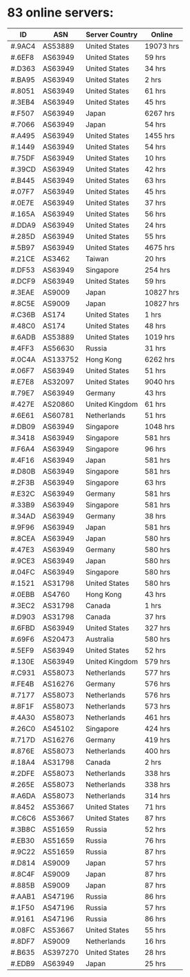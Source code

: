 # 83 online servers:

| ID | ASN | Server Country | Online |
| ------ | ------ | ------ | ------ |
| #.9AC4 | AS53889 | United States | 19073 hrs |
| #.6EF8 | AS63949 | United States | 59 hrs |
| #.D363 | AS63949 | United States | 34 hrs |
| #.BA95 | AS63949 | United States | 2 hrs |
| #.8051 | AS63949 | United States | 61 hrs |
| #.3EB4 | AS63949 | United States | 45 hrs |
| #.F507 | AS63949 | Japan | 6267 hrs |
| #.7066 | AS63949 | Japan | 54 hrs |
| #.A495 | AS63949 | United States | 1455 hrs |
| #.1449 | AS63949 | United States | 54 hrs |
| #.75DF | AS63949 | United States | 10 hrs |
| #.39CD | AS63949 | United States | 42 hrs |
| #.B445 | AS63949 | United States | 63 hrs |
| #.07F7 | AS63949 | United States | 45 hrs |
| #.0E7E | AS63949 | United States | 37 hrs |
| #.165A | AS63949 | United States | 56 hrs |
| #.DDA9 | AS63949 | United States | 24 hrs |
| #.285D | AS63949 | United States | 55 hrs |
| #.5B97 | AS63949 | United States | 4675 hrs |
| #.21CE | AS3462 | Taiwan | 20 hrs |
| #.DF53 | AS63949 | Singapore | 254 hrs |
| #.DCF9 | AS63949 | United States | 59 hrs |
| #.3EAE | AS9009 | Japan | 10827 hrs |
| #.8C5E | AS9009 | Japan | 10827 hrs |
| #.C36B | AS174 | United States | 1 hrs |
| #.48C0 | AS174 | United States | 48 hrs |
| #.6ADB | AS53889 | United States | 1019 hrs |
| #.4FF3 | AS56630 | Russia | 31 hrs |
| #.0C4A | AS133752 | Hong Kong | 6262 hrs |
| #.06F7 | AS63949 | United States | 51 hrs |
| #.E7E8 | AS32097 | United States | 9040 hrs |
| #.79E7 | AS63949 | Germany | 43 hrs |
| #.427E | AS20860 | United Kingdom | 61 hrs |
| #.6E61 | AS60781 | Netherlands | 51 hrs |
| #.DB09 | AS63949 | Singapore | 1048 hrs |
| #.3418 | AS63949 | Singapore | 581 hrs |
| #.F6A4 | AS63949 | Singapore | 96 hrs |
| #.4F16 | AS63949 | Japan | 581 hrs |
| #.D80B | AS63949 | Singapore | 581 hrs |
| #.2F3B | AS63949 | Singapore | 63 hrs |
| #.E32C | AS63949 | Germany | 581 hrs |
| #.33B9 | AS63949 | Singapore | 581 hrs |
| #.34AD | AS63949 | Germany | 38 hrs |
| #.9F96 | AS63949 | Japan | 581 hrs |
| #.8CEA | AS63949 | Japan | 580 hrs |
| #.47E3 | AS63949 | Germany | 580 hrs |
| #.9CE3 | AS63949 | Japan | 580 hrs |
| #.04FC | AS63949 | Singapore | 580 hrs |
| #.1521 | AS31798 | United States | 580 hrs |
| #.0EBB | AS4760 | Hong Kong | 43 hrs |
| #.3EC2 | AS31798 | Canada | 1 hrs |
| #.D903 | AS31798 | Canada | 37 hrs |
| #.6FBD | AS63949 | United States | 327 hrs |
| #.69F6 | AS20473 | Australia | 580 hrs |
| #.5EF9 | AS63949 | United States | 52 hrs |
| #.130E | AS63949 | United Kingdom | 579 hrs |
| #.C931 | AS58073 | Netherlands | 577 hrs |
| #.FE4B | AS16276 | Germany | 576 hrs |
| #.7177 | AS58073 | Netherlands | 576 hrs |
| #.8F1F | AS58073 | Netherlands | 573 hrs |
| #.4A30 | AS58073 | Netherlands | 461 hrs |
| #.26C0 | AS45102 | Singapore | 424 hrs |
| #.717D | AS16276 | Germany | 419 hrs |
| #.876E | AS58073 | Netherlands | 400 hrs |
| #.18A4 | AS31798 | Canada | 2 hrs |
| #.2DFE | AS58073 | Netherlands | 338 hrs |
| #.265E | AS58073 | Netherlands | 338 hrs |
| #.A6DA | AS58073 | Netherlands | 314 hrs |
| #.8452 | AS53667 | United States | 71 hrs |
| #.C6C6 | AS53667 | United States | 87 hrs |
| #.3B8C | AS51659 | Russia | 52 hrs |
| #.EB30 | AS51659 | Russia | 76 hrs |
| #.9C22 | AS51659 | Russia | 87 hrs |
| #.D814 | AS9009 | Japan | 57 hrs |
| #.8C4F | AS9009 | Japan | 87 hrs |
| #.885B | AS9009 | Japan | 87 hrs |
| #.AAB1 | AS47196 | Russia | 86 hrs |
| #.1F50 | AS47196 | Russia | 57 hrs |
| #.9161 | AS47196 | Russia | 86 hrs |
| #.08FC | AS53667 | United States | 55 hrs |
| #.8DF7 | AS9009 | Netherlands | 16 hrs |
| #.B635 | AS397270 | United States | 28 hrs |
| #.EDB9 | AS63949 | Japan | 25 hrs |

